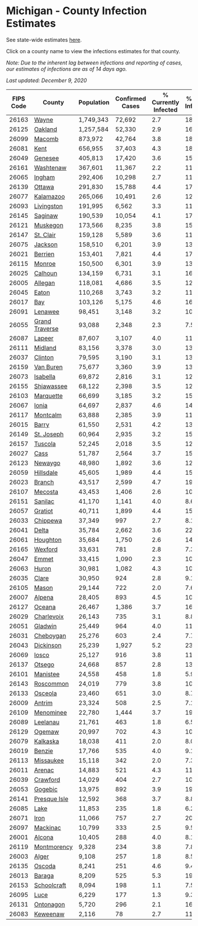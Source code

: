 # Michigan - County Infection Estimates

See state-wide estimates [here](/infections/us-mi).

Click on a county name to view the infections estimates for that county.

*Note: Due to the inherent lag between infections and reporting of cases, our estimates of infections are as of 14 days ago.*

*Last updated: December 9, 2020*

|   FIPS Code |                           County |   Population |   Confirmed Cases |   % Currently Infected |   % Total Infected |
|-------------|----------------------------------|--------------|-------------------|------------------------|--------------------|
|       26163 |                   [Wayne](wayne) |    1,749,343 |            72,692 |                    2.7 |               18.9 |
|       26125 |               [Oakland](oakland) |    1,257,584 |            52,330 |                    2.9 |               16.9 |
|       26099 |                 [Macomb](macomb) |      873,972 |            42,764 |                    3.8 |               18.7 |
|       26081 |                     [Kent](kent) |      656,955 |            37,403 |                    4.3 |               18.7 |
|       26049 |               [Genesee](genesee) |      405,813 |            17,420 |                    3.6 |               15.5 |
|       26161 |           [Washtenaw](washtenaw) |      367,601 |            11,367 |                    2.2 |               11.5 |
|       26065 |                 [Ingham](ingham) |      292,406 |            10,298 |                    2.7 |               11.6 |
|       26139 |                 [Ottawa](ottawa) |      291,830 |            15,788 |                    4.4 |               17.1 |
|       26077 |           [Kalamazoo](kalamazoo) |      265,066 |            10,491 |                    2.6 |               12.9 |
|       26093 |         [Livingston](livingston) |      191,995 |             6,562 |                    3.3 |               11.7 |
|       26145 |               [Saginaw](saginaw) |      190,539 |            10,054 |                    4.1 |               17.8 |
|       26121 |             [Muskegon](muskegon) |      173,566 |             8,235 |                    3.8 |               15.6 |
|       26147 |           [St. Clair](st.-clair) |      159,128 |             5,589 |                    3.6 |               11.9 |
|       26075 |               [Jackson](jackson) |      158,510 |             6,201 |                    3.9 |               13.1 |
|       26021 |               [Berrien](berrien) |      153,401 |             7,821 |                    4.4 |               17.0 |
|       26115 |                 [Monroe](monroe) |      150,500 |             6,301 |                    3.9 |               13.9 |
|       26025 |               [Calhoun](calhoun) |      134,159 |             6,731 |                    3.1 |               16.2 |
|       26005 |               [Allegan](allegan) |      118,081 |             4,686 |                    3.5 |               12.6 |
|       26045 |                   [Eaton](eaton) |      110,268 |             3,743 |                    3.2 |               11.1 |
|       26017 |                       [Bay](bay) |      103,126 |             5,175 |                    4.6 |               16.2 |
|       26091 |               [Lenawee](lenawee) |       98,451 |             3,148 |                    3.2 |               10.3 |
|       26055 | [Grand Traverse](grand-traverse) |       93,088 |             2,348 |                    2.3 |                7.5 |
|       26087 |                 [Lapeer](lapeer) |       87,607 |             3,107 |                    4.0 |               11.9 |
|       26111 |               [Midland](midland) |       83,156 |             3,378 |                    3.0 |               13.1 |
|       26037 |               [Clinton](clinton) |       79,595 |             3,190 |                    3.1 |               13.3 |
|       26159 |           [Van Buren](van-buren) |       75,677 |             3,360 |                    3.9 |               13.9 |
|       26073 |             [Isabella](isabella) |       69,872 |             2,816 |                    3.1 |               12.8 |
|       26155 |         [Shiawassee](shiawassee) |       68,122 |             2,398 |                    3.5 |               12.0 |
|       26103 |           [Marquette](marquette) |       66,699 |             3,185 |                    3.2 |               15.0 |
|       26067 |                   [Ionia](ionia) |       64,697 |             2,837 |                    4.6 |               14.1 |
|       26117 |             [Montcalm](montcalm) |       63,888 |             2,385 |                    3.9 |               11.7 |
|       26015 |                   [Barry](barry) |       61,550 |             2,531 |                    4.2 |               13.0 |
|       26149 |         [St. Joseph](st.-joseph) |       60,964 |             2,935 |                    3.2 |               15.0 |
|       26157 |               [Tuscola](tuscola) |       52,245 |             2,018 |                    3.5 |               12.9 |
|       26027 |                     [Cass](cass) |       51,787 |             2,564 |                    3.7 |               15.3 |
|       26123 |               [Newaygo](newaygo) |       48,980 |             1,892 |                    3.6 |               12.1 |
|       26059 |           [Hillsdale](hillsdale) |       45,605 |             1,989 |                    4.4 |               15.0 |
|       26023 |                 [Branch](branch) |       43,517 |             2,599 |                    4.7 |               19.0 |
|       26107 |               [Mecosta](mecosta) |       43,453 |             1,406 |                    2.6 |               10.0 |
|       26151 |               [Sanilac](sanilac) |       41,170 |             1,141 |                    4.0 |                8.6 |
|       26057 |               [Gratiot](gratiot) |       40,711 |             1,899 |                    4.4 |               15.0 |
|       26033 |             [Chippewa](chippewa) |       37,349 |               997 |                    2.7 |                8.1 |
|       26041 |                   [Delta](delta) |       35,784 |             2,662 |                    3.6 |               22.9 |
|       26061 |             [Houghton](houghton) |       35,684 |             1,750 |                    2.6 |               14.3 |
|       26165 |               [Wexford](wexford) |       33,631 |               781 |                    2.8 |                7.3 |
|       26047 |                   [Emmet](emmet) |       33,415 |             1,090 |                    2.3 |               10.5 |
|       26063 |                   [Huron](huron) |       30,981 |             1,082 |                    4.3 |               10.6 |
|       26035 |                   [Clare](clare) |       30,950 |               924 |                    2.8 |                9.1 |
|       26105 |                   [Mason](mason) |       29,144 |               722 |                    2.0 |                7.6 |
|       26007 |                 [Alpena](alpena) |       28,405 |               893 |                    4.5 |               10.4 |
|       26127 |                 [Oceana](oceana) |       26,467 |             1,386 |                    3.7 |               16.3 |
|       26029 |         [Charlevoix](charlevoix) |       26,143 |               735 |                    3.1 |                8.8 |
|       26051 |               [Gladwin](gladwin) |       25,449 |               964 |                    4.0 |               11.9 |
|       26031 |           [Cheboygan](cheboygan) |       25,276 |               603 |                    2.4 |                7.7 |
|       26043 |           [Dickinson](dickinson) |       25,239 |             1,927 |                    5.2 |               23.4 |
|       26069 |                   [Iosco](iosco) |       25,127 |               916 |                    3.8 |               11.9 |
|       26137 |                 [Otsego](otsego) |       24,668 |               857 |                    2.8 |               13.1 |
|       26101 |             [Manistee](manistee) |       24,558 |               458 |                    1.8 |                5.9 |
|       26143 |           [Roscommon](roscommon) |       24,019 |               779 |                    3.8 |               10.2 |
|       26133 |               [Osceola](osceola) |       23,460 |               651 |                    3.0 |                8.7 |
|       26009 |                 [Antrim](antrim) |       23,324 |               508 |                    2.5 |                7.1 |
|       26109 |           [Menominee](menominee) |       22,780 |             1,444 |                    3.7 |               19.2 |
|       26089 |             [Leelanau](leelanau) |       21,761 |               463 |                    1.8 |                6.5 |
|       26129 |                 [Ogemaw](ogemaw) |       20,997 |               702 |                    4.3 |               10.3 |
|       26079 |             [Kalkaska](kalkaska) |       18,038 |               411 |                    2.0 |                8.0 |
|       26019 |                 [Benzie](benzie) |       17,766 |               535 |                    4.0 |                9.1 |
|       26113 |           [Missaukee](missaukee) |       15,118 |               342 |                    2.0 |                7.3 |
|       26011 |                 [Arenac](arenac) |       14,883 |               521 |                    4.3 |               11.5 |
|       26039 |             [Crawford](crawford) |       14,029 |               404 |                    2.7 |               10.6 |
|       26053 |               [Gogebic](gogebic) |       13,975 |               892 |                    3.9 |               19.5 |
|       26141 |     [Presque Isle](presque-isle) |       12,592 |               368 |                    3.7 |                8.8 |
|       26085 |                     [Lake](lake) |       11,853 |               235 |                    1.8 |                6.2 |
|       26071 |                     [Iron](iron) |       11,066 |               757 |                    2.7 |               20.6 |
|       26097 |             [Mackinac](mackinac) |       10,799 |               333 |                    2.5 |                9.5 |
|       26001 |                 [Alcona](alcona) |       10,405 |               288 |                    4.0 |                8.1 |
|       26119 |       [Montmorency](montmorency) |        9,328 |               234 |                    3.8 |                7.8 |
|       26003 |                   [Alger](alger) |        9,108 |               257 |                    1.8 |                8.5 |
|       26135 |                 [Oscoda](oscoda) |        8,241 |               251 |                    4.6 |                9.4 |
|       26013 |                 [Baraga](baraga) |        8,209 |               525 |                    5.3 |               19.7 |
|       26153 |       [Schoolcraft](schoolcraft) |        8,094 |               198 |                    1.1 |                7.5 |
|       26095 |                     [Luce](luce) |        6,229 |               177 |                    1.3 |                9.3 |
|       26131 |           [Ontonagon](ontonagon) |        5,720 |               296 |                    2.1 |               16.0 |
|       26083 |             [Keweenaw](keweenaw) |        2,116 |                78 |                    2.7 |               11.3 |